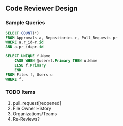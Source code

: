 ## Code Reviewer Design

### Sample Queries
```SQL
SELECT COUNT(*)
FROM Approvals a, Repositories r, Pull_Requests pr
WHERE a.r_id=r.id
AND a.pr_id=pr.id

SELECT UNIQUE f.Name
    CASE WHEN @user=f.Primary THEN u.Name
    ELSE f.Primary
    END
FROM Files f, Users u
WHERE f.
```

### TODO Items
1. pull_request[reopened]
1. File Owner History
1. Organizations/Teams
1. Re-Reviews?
